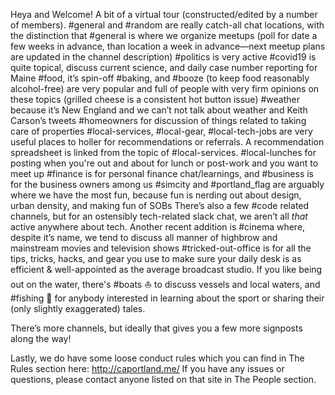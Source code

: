 Heya and Welcome! A bit of a virtual tour (constructed/edited by a number of members).
#general and #random are really catch-all chat locations, with the distinction that #general is where we organize meetups (poll for date a few weeks in advance, than location a week in advance—next meetup plans are updated in the channel description)
#politics is very active
#covid19 is quite topical, discuss current science, and daily case number reporting for Maine
#food, it’s spin-off #baking, and #booze (to keep food reasonably alcohol-free) are very popular and full of people with very firm opinions on these topics (grilled cheese is a consistent hot button issue)
#weather because it’s New England and we can’t not talk about weather and Keith Carson’s tweets
#homeowners for discussion of things related to taking care of properties
#local-services, #local-gear, #local-tech-jobs are very useful places to holler for recommendations or referrals. A recommendation spreadsheet is linked from the topic of #local-services.
#local-lunches for posting when you're out and about for lunch or post-work and you want to meet up
#finance is for personal finance chat/learnings, and #business is for the business owners among us
#simcity and #portland_flag are arguably where we have the most fun, because fun is nerding out about design, urban density, and making fun of SOBs
There’s also a few #code related channels, but for an ostensibly tech-related slack chat, we aren’t all *that* active anywhere about tech. 
Another recent addition is #cinema where, despite it’s name, we tend to discuss all manner of highbrow and mainstream movies and television shows
#tricked-out-office is for all the tips, tricks, hacks, and gear you use to make sure your daily desk is as efficient & well-appointed as the average broadcast studio.
If you like being out on the water, there's #boats :sailboat: to discuss vessels and local waters, and #fishing :fishing_pole_and_fish: for anybody interested in learning about the sport or sharing their (only slightly exaggerated) tales.

There’s more channels, but ideally that gives you a few more signposts along the way! 

Lastly, we do have some loose conduct rules which you can find in The Rules section here: http://caportland.me/ If you have any issues or questions, please contact anyone listed on that site in The People section. 
